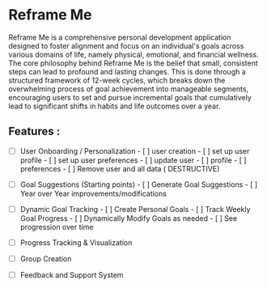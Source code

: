 # Reframe Me

Reframe Me is a comprehensive personal development application designed to foster alignment and focus on an individual's goals across various domains of life, namely physical, emotional, and financial wellness. The core philosophy behind Reframe Me is the belief that small, consistent steps can lead to profound and lasting changes. This is done through a structured framework of 12-week cycles, which breaks down the overwhelming process of goal achievement into manageable segments, encouraging users to set and pursue incremental goals that cumulatively lead to significant shifts in habits and life outcomes over a year.

## Features :

- [ ] User Onboarding / Personalization - [ ] user creation - [ ] set up user profile - [ ] set up user preferences - [ ] update user - [ ] profile - [ ] preferences - [ ] Remove user and all data ( DESTRUCTIVE)
- [ ] Goal Suggestions (Starting points) - [ ] Generate Goal Suggestions - [ ] Year over Year improvements/modifications
- [ ] Dynamic Goal Tracking - [ ] Create Personal Goals - [ ] Track Weekly Goal Progress - [ ] Dynamically Modify Goals as needed - [ ] See progression over time

- [ ] Progress Tracking & Visualization

- [ ] Group Creation

- [ ] Feedback and Support System
